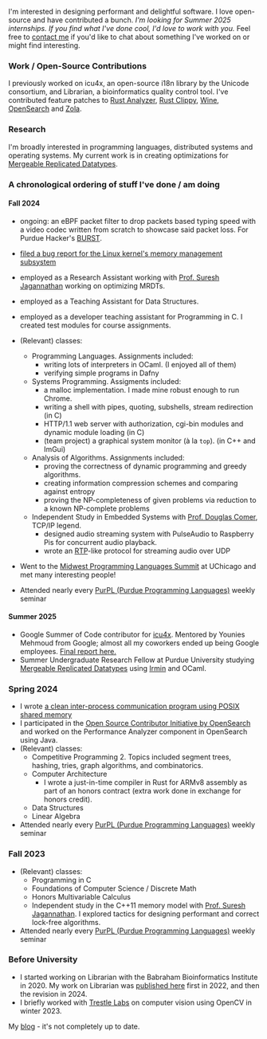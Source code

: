 I'm interested in designing performant and delightful software. I love open-source and have contributed a bunch. *I'm looking for Summer 2025 internships. If you find what I've done cool, I'd love to work with you.* Feel free to [contact me](mailto:sendtokartavya@gmail.com) if you'd like to chat about something I've worked on or might find interesting.

### Work / Open-Source Contributions
I previously worked on icu4x, an open-source i18n library by the Unicode consortium, and Librarian, a bioinformatics quality control tool. I've contributed feature patches to [Rust Analyzer](https://github.com/rust-lang/rust-analyzer/), [Rust Clippy](https://github.com/rust-lang/rust-clippy/), [Wine](https://gitlab.winehq.org/wine/wine), [OpenSearch](https://github.com/opensearch-project/) and [Zola](https://github.com/getzola/zola/).

### Research
I'm broadly interested in programming languages, distributed systems and operating systems. My current work is in creating optimizations for [Mergeable Replicated Datatypes](https://www.cs.purdue.edu/homes/suresh/papers/oopsla19-mrdt.pdf).

### A chronological ordering of stuff I've done / am doing
#### Fall 2024
- ongoing: an eBPF packet filter to drop packets based typing speed with a video codec written from scratch to showcase said packet loss. For Purdue Hacker's [BURST](https://burst.purduehackers.com/).
- [filed a bug report for the Linux kernel's memory management subsystem](https://marc.info/?t=172402767200002&r=1&w=2)
- employed as a Research Assistant working with [Prof. Suresh Jagannathan](https://www.cs.purdue.edu/homes/suresh/) working on optimizing MRDTs.
- employed as a Teaching Assistant for Data Structures.
- employed as a developer teaching assistant for Programming in C. I created test modules for course assignments.

- (Relevant) classes:
  - Programming Languages. Assignments included:
    - writing lots of interpreters in OCaml. (I enjoyed all of them)
    - verifying simple programs in Dafny
  - Systems Programming. Assigments included:
    - a malloc implementation. I made mine robust enough to run Chrome.
    - writing a shell with pipes, quoting, subshells, stream redirection (in C)
    - HTTP/1.1 web server with authorization, cgi-bin modules and dynamic module loading (in C)
    - (team project) a graphical system monitor (à la `top`). (in C++ and ImGui)
  - Analysis of Algorithms. Assignments included:
    - proving the correctness of dynamic programming and greedy algorithms.
    - creating information compression schemes and comparing against entropy
    - proving the NP-completeness of given problems via reduction to a known NP-complete problems
  - Independent Study in Embedded Systems with [Prof. Douglas Comer](https://en.wikipedia.org/wiki/Douglas_Comer), TCP/IP legend.
    - designed audio streaming system with PulseAudio to Raspberry Pis for concurrent audio playback.
    - wrote an [RTP](https://en.wikipedia.org/wiki/Real-time_Transport_Protocol)-like protocol for streaming audio over UDP
   
- Went to the [Midwest Programming Languages Summit](https://pl.cs.uchicago.edu/PLSummit/2024/) at UChicago and met many interesting people!
- Attended nearly every [PurPL (Purdue Programming Languages)](https://purduepl.github.io/) weekly seminar

#### Summer 2025
- Google Summer of Code contributor for [icu4x](https://github.com/unicode-org/icu4x). Mentored by Younies Mehmoud from Google; almost all my coworkers ended up being Google employees. [Final report here.](https://gist.github.com/kartva/ff139f31876a42a0934ef84755596b2e)
- Summer Undergraduate Research Fellow at Purdue University studying [Mergeable Replicated Datatypes](https://www.cs.purdue.edu/homes/suresh/papers/oopsla19-mrdt.pdf) using [Irmin](https://irmin.org/) and OCaml.

### Spring 2024
- I wrote [a clean inter-process communication program using POSIX shared memory](https://github.com/kartva/memtalk)
- I participated in the [Open Source Contributor Initiative by OpenSearch](https://opensearch.org/blog/Receive-mentorship-from-Amazon-engineers-and-accelerate-your-career-in-Tech/) and worked on the Performance Analyzer component in OpenSearch using Java.
- (Relevant) classes:
  - Competitive Programming 2. Topics included segment trees, hashing, tries, graph algorithms, and combinatorics.
  - Computer Architecture
    - I wrote a just-in-time compiler in Rust for ARMv8 assembly as part of an honors contract (extra work done in exchange for honors credit).
  - Data Structures
  - Linear Algebra
- Attended nearly every [PurPL (Purdue Programming Languages)](https://purduepl.github.io/) weekly seminar

### Fall 2023
- (Relevant) classes:
  - Programming in C
  - Foundations of Computer Science / Discrete Math
  - Honors Multivariable Calculus
  - Independent study in the C++11 memory model with [Prof. Suresh Jagannathan](https://www.cs.purdue.edu/homes/suresh/). I explored tactics for designing performant and correct lock-free algorithms.
- Attended nearly every [PurPL (Purdue Programming Languages)](https://purduepl.github.io/) weekly seminar
 
### Before University
- I started working on Librarian with the Babraham Bioinformatics Institute in 2020. My work on Librarian was [published here](https://f1000research.com/articles/11-1122/v2) first in 2022, and then the revision in 2024.
- I briefly worked with [Trestle Labs](https://www.trestlelabs.com/) on computer vision using OpenCV in winter 2023.

My [blog](https://desmondwillowbrook.github.io/blog/) - it's not completely up to date.
